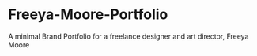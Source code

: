 # Freeya-Moore-Portfolio
A minimal Brand Portfolio for a freelance designer and art director, Freeya Moore
